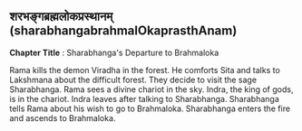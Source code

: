 ## शरभङ्गब्रह्मलोकप्रस्थानम् (sharabhangabrahmalOkaprasthAnam)
**Chapter Title** : Sharabhanga's Departure to Brahmaloka

Rama kills the demon Viradha in the forest. He comforts Sita and talks to Lakshmana about the difficult forest. They decide to visit the sage Sharabhanga. Rama sees a divine chariot in the sky. Indra, the king of gods, is in the chariot. Indra leaves after talking to Sharabhanga. Sharabhanga tells Rama about his wish to go to Brahmaloka. Sharabhanga enters the fire and ascends to Brahmaloka.